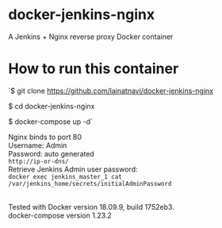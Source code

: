# docker-jenkins-nginx
A Jenkins + Nginx reverse proxy Docker container

# How to run this container
`$ git clone https://github.com/lainatnavi/docker-jenkins-nginx

$ cd docker-jenkins-nginx

$ docker-compose up -d`

Nginx binds to port 80<br>
Username: Admin<br>
Password: auto generated<br>
`http://ip-or-dns/`
<br>
Retrieve Jenkins Admin user password:<br>
`docker exec jenkins_master_1 cat /var/jenkins_home/secrets/initialAdminPassword`

<br>Tested with Docker version 18.09.9, build 1752eb3. <br>docker-compose version 1.23.2

